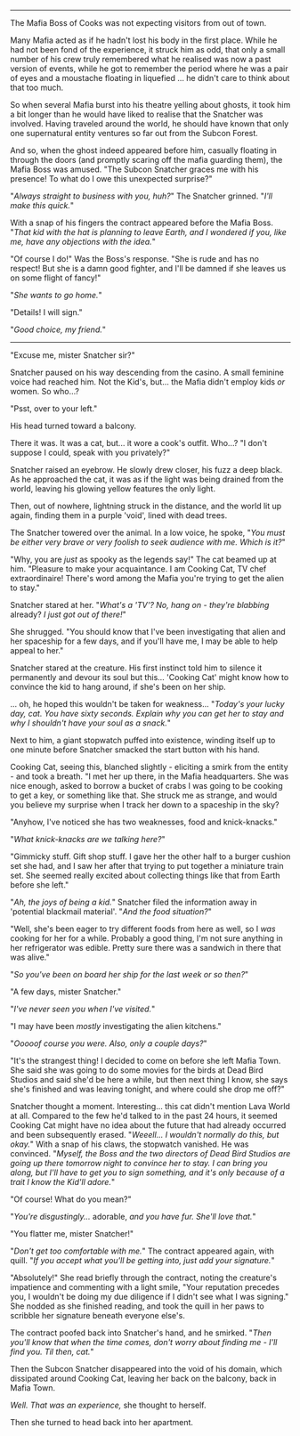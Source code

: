 ----

The Mafia Boss of Cooks was not expecting visitors from out of town. 

Many Mafia acted as if he hadn't lost his body in the first place. While he had not been fond of the experience, it struck him as odd, that only a small number of his crew truly remembered what he realised was now a past version of events, while he got to remember the period where he was a pair of eyes and a moustache floating in liquefied ... he didn't care to think about that too much.

So when several Mafia burst into his theatre yelling about ghosts, it took him a bit longer than he would have liked to realise that the Snatcher was involved. Having traveled around the world, he should have known that only one supernatural entity ventures so far out from the Subcon Forest.

And so, when the ghost indeed appeared before him, casually floating in through the doors (and promptly scaring off the mafia guarding them), the Mafia Boss was amused. "The Subcon Snatcher graces me with his presence! To what do I owe this unexpected surprise?"

"*Always straight to business with you, huh?*" The Snatcher grinned. "*I'll make this quick.*"

With a snap of his fingers the contract appeared before the Mafia Boss. "*That kid with the hat is planning to leave Earth, and I wondered if you, like me, have any objections with the idea.*"

"Of course I do!" Was the Boss's response. "She is rude and has no respect! But she is a damn good fighter, and I'll be damned if she leaves us on some flight of fancy!"

"*She wants to go home.*"

"Details! I will sign."

"*Good choice, my friend.*"

----

"Excuse me, mister Snatcher sir?"

Snatcher paused on his way descending from the casino. A small feminine voice had reached him. Not the Kid's, but... the Mafia didn't employ kids *or* women. So who...?

"Psst, over to your left."

His head turned toward a balcony.

There it was. It was a cat, but... it wore a cook's outfit. Who...? "I don't suppose I could, speak with you privately?"

Snatcher raised an eyebrow. He slowly drew closer, his fuzz a deep black. As he approached the cat, it was as if the light was being drained from the world, leaving his glowing yellow features the only light.

Then, out of nowhere, lightning struck in the distance, and the world lit up again, finding them in a purple 'void', lined with dead trees.

The Snatcher towered over the animal. In a low voice, he spoke, "*You must be either very brave or very foolish to seek audience with me. Which is it?*"

"Why, you are *just* as spooky as the legends say!" The cat beamed up at him. "Pleasure to make your acquaintance. I am Cooking Cat, TV chef extraordinaire! There's word among the Mafia you're trying to get the alien to stay."

Snatcher stared at her. "*What's a 'TV'? No, hang on - they're blabbing* already? *I just got out of there!*"

She shrugged. "You should know that I've been investigating that alien and her spaceship for a few days, and if you'll have me, I may be able to help appeal to her."

Snatcher stared at the creature. His first instinct told him to silence it permanently and devour its soul but this... 'Cooking Cat' might know how to convince the kid to hang around, if she's been on her ship.

... oh, he hoped this wouldn't be taken for weakness... "*Today's your lucky day, cat. You have sixty seconds. Explain why you can get her to stay and why I shouldn't have your soul as a snack.*"

Next to him, a giant stopwatch puffed into existence, winding itself up to one minute before Snatcher smacked the start button with his hand.

Cooking Cat, seeing this, blanched slightly - eliciting a smirk from the entity - and took a breath. "I met her up there, in the Mafia headquarters. She was nice enough, asked to borrow a bucket of crabs I was going to be cooking to get a key, or something like that. She struck me as strange, and would you believe my surprise when I track her down to a spaceship in the sky?

"Anyhow, I've noticed she has two weaknesses, food and knick-knacks."

"*What knick-knacks are we talking here?*"

"Gimmicky stuff. Gift shop stuff. I gave her the other half to a burger cushion set she had, and I saw her after that trying to put together a miniature train set. She seemed really excited about collecting things like that from Earth before she left."

"*Ah, the joys of being a kid.*" Snatcher filed the information away in 'potential blackmail material'. "*And the food situation?*"

"Well, she's been eager to try different foods from here as well, so I *was* cooking for her for a while. Probably a good thing, I'm not sure anything in her refrigerator was edible. Pretty sure there was a sandwich in there that was alive."

"*So you've been on board her ship for the last week or so then?*"

"A few days, mister Snatcher."

"*I've never seen you when I've visited.*"

"I may have been *mostly* investigating the alien kitchens."

"*Ooooof course you were. Also, only a couple days?*"

"It's the strangest thing! I decided to come on before she left Mafia Town. She said she was going to do some movies for the birds at Dead Bird Studios and said she'd be here a while, but then next thing I know, she says she's finished and was leaving tonight, and where could she drop me off?"

Snatcher thought a moment. Interesting... this cat didn't mention Lava World at all. Compared to the few he'd talked to in the past 24 hours, it seemed Cooking Cat might have no idea about the future that had already occurred and been subsequently erased. "*Weeell... I wouldn't normally do this, but okay.*" With a snap of his claws, the stopwatch vanished. He was convinced. "*Myself, the Boss and the two directors of Dead Bird Studios are going up there tomorrow night to convince her to stay. I can bring you along, but I'll have to get you to sign something, and it's only because of a trait I know the Kid'll adore.*"

"Of course! What do you mean?"

"*You're disgustingly...* adorable, *and you have fur. She'll love that.*"

"You flatter me, mister Snatcher!"

"*Don't get too comfortable with me.*" The contract appeared again, with quill. "*If you accept what you'll be getting into, just add your signature.*"

"Absolutely!" She read briefly through the contract, noting the creature's impatience and commenting with a light smile, "Your reputation precedes you, I wouldn't be doing my due diligence if I didn't see what I was signing." She nodded as she finished reading, and took the quill in her paws to scribble her signature beneath everyone else's.

The contract poofed back into Snatcher's hand, and he smirked. "*Then you'll know that when the time comes, don't worry about finding me - I'll find you. Til then, cat.*"

Then the Subcon Snatcher disappeared into the void of his domain, which dissipated around Cooking Cat, leaving her back on the balcony, back in Mafia Town.

*Well. That was an experience,* she thought to herself.

Then she turned to head back into her apartment.